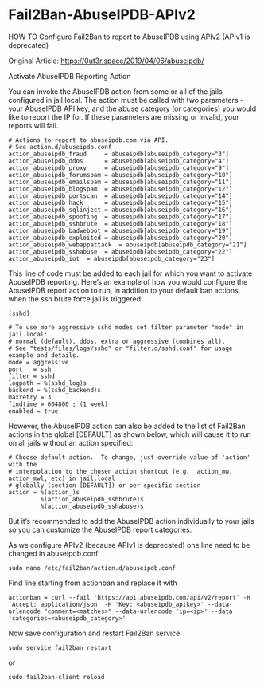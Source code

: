 # Fail2Ban-AbuseIPDB-APIv2
HOW TO Configure Fail2Ban to report to AbuseIPDB using APIv2 (APIv1 is deprecated)

Original Article: https://0ut3r.space/2019/04/06/abuseipdb/

Activate AbuseIPDB Reporting Action

You can invoke the AbuseIPDB action from some or all of the jails configured in jail.local. The action must be called with two parameters - your AbuseIPDB API key, and the abuse category (or categories) you would like to report the IP for. If these parameters are missing or invalid, your reports will fail.


```
# Actions to report to abuseipdb.com via API.
# See action.d/abuseipdb.conf
action_abuseipdb_fraud     = abuseipdb[abuseipdb_category="3"]
action_abuseipdb_ddos      = abuseipdb[abuseipdb_category="4"]
action_abuseipdb_proxy     = abuseipdb[abuseipdb_category="9"]
action_abuseipdb_forumspam = abuseipdb[abuseipdb_category="10"]
action_abuseipdb_emailspam = abuseipdb[abuseipdb_category="11"]
action_abuseipdb_blogspam  = abuseipdb[abuseipdb_category="12"]
action_abuseipdb_portscan  = abuseipdb[abuseipdb_category="14"]
action_abuseipdb_hack      = abuseipdb[abuseipdb_category="15"]
action_abuseipdb_sqlinject = abuseipdb[abuseipdb_category="16"]
action_abuseipdb_spoofing  = abuseipdb[abuseipdb_category="17"]
action_abuseipdb_sshbrute  = abuseipdb[abuseipdb_category="18"]
action_abuseipdb_badwebbot = abuseipdb[abuseipdb_category="19"]
action_abuseipdb_exploited = abuseipdb[abuseipdb_category="20"]
action_abuseipdb_webappattack  = abuseipdb[abuseipdb_category="21"]
action_abuseipdb_sshabuse  = abuseipdb[abuseipdb_category="22"]
action_abuseipdb_iot  = abuseipdb[abuseipdb_category="23"]

```

This line of code must be added to each jail for which you want to activate AbuseIPDB reporting. Here’s an example of how you would configure the AbuseIPDB report action to run, in addition to your default ban actions, when the ssh brute force jail is triggered:

```
[sshd]

# To use more aggressive sshd modes set filter parameter "mode" in jail.local:
# normal (default), ddos, extra or aggressive (combines all).
# See "tests/files/logs/sshd" or "filter.d/sshd.conf" for usage example and details.
mode = aggressive
port   = ssh
filter = sshd
logpath = %(sshd_log)s
backend = %(sshd_backend)s
maxretry = 3
findtime = 604800 ; (1 week)
enabled = true

```

However, the AbuseIPDB action can also be added to the list of Fail2Ban actions in the global [DEFAULT] as shown below, which will cause it to run on all jails without an action specified:

```
# Choose default action.  To change, just override value of 'action' with the
# interpolation to the chosen action shortcut (e.g.  action_mw, action_mwl, etc) in jail.local
# globally (section [DEFAULT]) or per specific section
action = %(action_)s
         %(action_abuseipdb_sshbrute)s
         %(action_abuseipdb_sshabuse)s
```

But it’s recommended to add the AbuseIPDB action individually to your jails so you can customize the AbuseIPDB report categories.

As we configure APIv2 (because APIv1 is deprecated) one line need to be changed in abuseipdb.conf

```
sudo nano /etc/fail2ban/action.d/abuseipdb.conf
```

Find line starting from actionban and replace it with

```
actionban = curl --fail 'https://api.abuseipdb.com/api/v2/report' -H 'Accept: application/json' -H 'Key: <abuseipdb_apikey>' --data-urlencode "comment=<matches>" --data-urlencode 'ip=<ip>' --data 'categories=<abuseipdb_category>'

```

Now save configuration and restart Fail2Ban service.

```
sudo service fail2ban restart
```
or

```
sudo fail2ban-client reload
```
